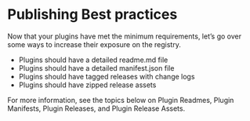 # Publishing Best practices

Now that your plugins have met the minimum requirements, let’s go over some ways to increase their exposure on the registry.

* Plugins should have a detailed readme.md file
* Plugins should have a detailed manifest.json file
* Plugins should have tagged releases with change logs
* Plugins should have zipped release assets

For more information, see the topics below on Plugin Readmes, Plugin Manifests, Plugin Releases, and Plugin Release Assets.

